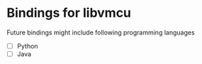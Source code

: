 # Bindings for libvmcu

Future bindings might include following programming languages

- [ ] Python
- [ ] Java